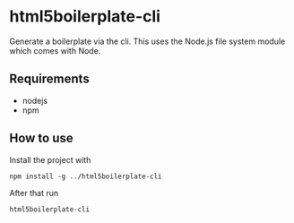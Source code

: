 # html5boilerplate-cli
Generate a boilerplate via the cli. This uses the Node.js file system module which comes with Node.

## Requirements
* nodejs
* npm

## How to use
Install the project with

``` npm install -g ../html5boilerplate-cli ```

After that run 

```html5boilerplate-cli``` 
